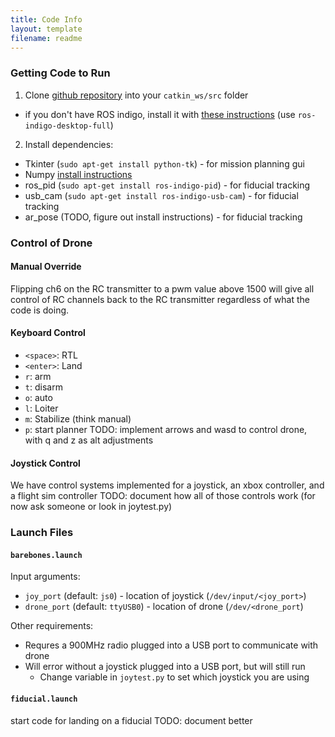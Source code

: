 ```yaml
---
title: Code Info
layout: template
filename: readme
--- 
```


### Getting Code to Run
1. Clone [github repository](https://github.com/olinrobotics/Multirotors) into your `catkin_ws/src` folder
  - if you don't have ROS indigo, install it with [these instructions](http://wiki.ros.org/indigo/Installation/Ubuntu) (use `ros-indigo-desktop-full`)
2. Install dependencies:
* Tkinter (`sudo apt-get install python-tk`) - for mission planning gui
* Numpy [install instructions](http://www.scipy.org/install.html)
* ros_pid (`sudo apt-get install ros-indigo-pid`) - for fiducial tracking
* usb_cam (`sudo apt-get install ros-indigo-usb-cam`) - for fiducial tracking
* ar_pose (TODO, figure out install instructions) - for fiducial tracking

### Control of Drone
#### Manual Override
Flipping ch6 on the RC transmitter to a pwm value above 1500 will give all control of RC channels back to the RC transmitter regardless of what the code is doing.

#### Keyboard Control
* `<space>`: RTL
* `<enter>`: Land
* `r`: arm
* `t`: disarm
* `o`: auto
* `l`: Loiter
* `m`: Stabilize (think manual)
* `p`: start planner
TODO: implement arrows and wasd to control drone, with q and z as alt adjustments

#### Joystick Control
We have control systems implemented for a joystick, an xbox controller, and a flight sim controller
TODO: document how all of those controls work (for now ask someone or look in joytest.py)

### Launch Files
#### `barebones.launch`
Input arguments:
- `joy_port` (default: `js0`) - location of joystick (`/dev/input/<joy_port>`)
- `drone_port` (default: `ttyUSB0`) - location of drone (`/dev/<drone_port`)

Other requirements:
- Requres a 900MHz radio plugged into a USB port to communicate with drone
- Will error without a joystick plugged into a USB port, but will still run
  - Change variable in `joytest.py` to set which joystick you are using


#### `fiducial.launch`
start code for landing on a fiducial
TODO: document better
